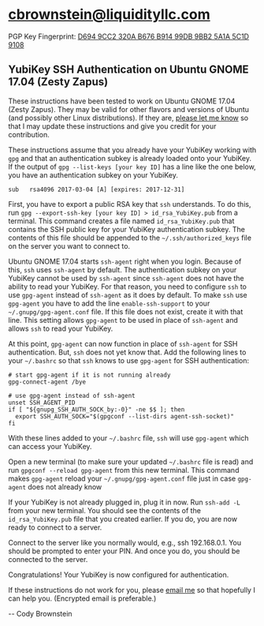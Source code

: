 # cbrownstein@liquidityllc.com
PGP Key Fingerprint:
[D694 9CC2 320A B676 B914 99DB 9BB2 5A1A 5C1D 9108](cbrownstein.asc)

## YubiKey SSH Authentication on Ubuntu GNOME 17.04 (Zesty Zapus)
These instructions have been tested to work on Ubuntu GNOME 17.04 (Zesty
Zapus). They may be valid for other flavors and versions of Ubuntu (and
possibly other Linux distributions). If they are,
[please let me know](mailto:cbrownstein@liquidityllc.com) so that I may update
these instructions and give you credit for your contribution.

These instructions assume that you already have your YubiKey working with
`gpg` and that an authentication subkey is already loaded onto your YubiKey.
If the output of `gpg --list-keys [your key ID]` has a line like the one
below, you have an authentication subkey on your YubiKey.

```
sub   rsa4096 2017-03-04 [A] [expires: 2017-12-31]
```

First, you have to export a public RSA key that `ssh` understands. To do this,
run `gpg --export-ssh-key [your key ID] > id_rsa_YubiKey.pub` from a terminal.
This command creates a file named `id_rsa_YubiKey.pub` that contains the SSH
public key for your YubiKey authentication subkey. The contents of this file
should be appended to the `~/.ssh/authorized_keys` file on the server you want
to connect to.

Ubuntu GNOME 17.04 starts `ssh-agent` right when you login. Because of this,
`ssh` uses `ssh-agent` by default. The authentication subkey on your YubiKey
cannot be used by `ssh-agent` since `ssh-agent` does not have the ability to
read your YubiKey. For that reason, you need to configure `ssh` to use
`gpg-agent` instead of `ssh-agent` as it does by default. To make `ssh` use
`gpg-agent` you have to add the line `enable-ssh-support` to your
`~/.gnupg/gpg-agent.conf` file. If this file does not exist, create it with
that line. This setting allows `gpg-agent` to be used in place of `ssh-agent`
and allows `ssh` to read your YubiKey.

At this point, `gpg-agent` can now function in place of `ssh-agent` for SSH
authentication. But, `ssh` does not yet know that. Add the following lines to your `~/.bashrc` so that `ssh` knows to use `gpg-agent` for SSH authentication:

```shell
# start gpg-agent if it is not running already
gpg-connect-agent /bye

# use gpg-agent instead of ssh-agent
unset SSH_AGENT_PID
if [ "${gnupg_SSH_AUTH_SOCK_by:-0}" -ne $$ ]; then
  export SSH_AUTH_SOCK="$(gpgconf --list-dirs agent-ssh-socket)"
fi
```

With these lines added to your `~/.bashrc` file, `ssh` will use `gpg-agent`
which can access your YubiKey.

Open a new terminal (to make sure your updated `~/.bashrc` file is read) and
run `gpgconf --reload gpg-agent` from this new terminal. This command makes
`gpg-agent` reload your `~/.gnupg/gpg-agent.conf` file just in case
`gpg-agent` does not already know

If your YubiKey is not already plugged in, plug it in now. Run `ssh-add -L`
from your new terminal. You should see the contents of the
`id_rsa_YubiKey.pub` file that you created earlier. If you do, you are now
ready to connect to a server.

Connect to the server like you normally would, e.g., ssh 192.168.0.1. You
should be prompted to enter your PIN. And once you do, you should be connected
to the server.

Congratulations! Your YubiKey is now configured for authentication.

If these instructions do not work for you, please
[email me](mailto:cbrownstein@liquidityllc.com) so that hopefully I can help
you. (Encrypted email is preferable.)

-- Cody Brownstein
